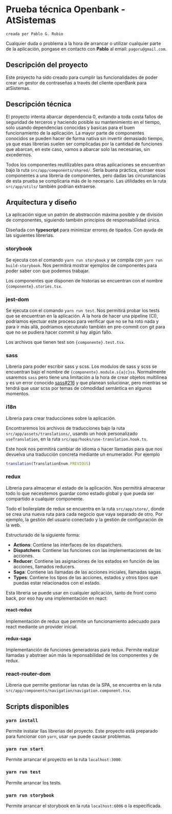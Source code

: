 # Prueba técnica Openbank - AtSistemas
`creada por Pablo G. Rubio`

Cualquier duda o problema a la hora de arrancar o utilizar cualquier parte de la aplicación, pongase en contacto
con **Pablo** al email: `pagoru@gmail.com`.

## Descripción del proyecto

Este proyecto ha sido creado para cumplir las funcionalidades
de poder crear un gestor de contraseñas a través del cliente openBank para atSistemas.

## Descripción técnica

El proyecto intenta abarcar dependencia 0, evitando a toda costa fallos de seguridad de terceros
y haciendo posible su mantenimiento en el tiempo, solo usando dependencias conocidas y basicas
para el buen funcionamiento de la aplicación. La mayor parte de componentes conocidos se pueden
hacer de forma nativa sin invertir demasiado tiempo, ya que esas librerias suelen ser complicadas por la cantidad
de funciones que abarcan, en este caso, vamos a abarcar solo las necesarias, sin excedernos.

Todos los componentes reutilizables para otras aplicaciones se encuentran bajo la ruta `src/app/components/shared/`.
Sería buena práctica, extraer esos componentes a una libreria de componentes, pero dadas las circunstancias de esta prueba
se complicaria más de lo necesario.
Las útilidades en la ruta `src/app/utils/` también podrian extraerse.

## Arquitectura y diseño

La aplicación sigue un patrón de abstracción máxima posible y de división de componentes, 
siguiendo también principios de responsabilidad única.

Diseñada con **typescript** para minimizar errores de tipados.
Con ayuda de las siguientes librerias.

### storybook

Se ejecuta con el comando `yarn run storybook` y se compila con `yarn run build-storybook`.
Nos permitirá mostrar ejemplos de componentes para poder saber con que podemos trabajar.

Los componentes que disponen de historias se encuentran con el nombre `{componente}.stories.tsx`.

### jest-dom

Se ejecuta con el comando `yarn run test`. Nos permitirá probar los tests que se encuentran
en la aplicación. A la hora de hacer una pipeline (CI), podriamos ejectuar este proceso para verificar
que no se ha roto nada y para ir más allá, podriamos ejecuturalo también en pre-commit con git para
que no se pudiera hacer commit si hay algún fallo.

Los archivos que tienen test son `{componente}.test.tsx`.

### sass

Libreria para poder escribir sass y scss. Los modulos de sass y scss se encuentran bajo el nombre de 
`{componente}.module.s{a|c}ss`. Normalmente usaremos `sass` pero tiene una limitación a la hora de 
crear objetos multilinea y es un error conocido [sass#216](https://github.com/sass/sass/issues/216) 
y que planean solucionar, pero mientras se tendrá que usar scss por temas de cómodidad semántica en
algunos momentos.

### i18n

Libreria para crear traducciones sobre la aplicación.

Encontraremos los archivos de traducciones bajo la ruta `src/app/assets/translations/`, 
usando un hook personalizado `useTranslation`, en la ruta `src/app/hooks/use-translation.hook.ts`.

Este hook nos permitirá cambiar de idioma o hacer llamadas para que nos devuelva una traducción concreta
mediante un enumerador. Por ejemplo 
```typescript
translation(TranslationEnum.PREVIOUS)
```

### redux

Libreria para almacenar el estado de la aplicación. Nos permitirá almacenar todo lo que necesitemos guardar como 
estado global y que pueda ser compartido a cualquier componente.

Todo el boilerplate de redux se encuentra en la ruta `src/app/store/`, donde se crea una nueva ruta para cada 
negocio que vaya separado de otro. Por ejemplo, la gestión del usuario conectado y la gestión de configuración de la web.

Estructurado de la siguiente forma:
- **Actions**: Contiene las interfaces de los dispatchers.
- **Dispatchers**: Contiene las funciones con las implementaciones de las acciones.
- **Reducer**: Contiene las asignaciones de los estados en función de las acciones, llamados reducers.
- **Saga**: Contiene las llamadas de las acciones iniciales, llamadas sagas.
- **Types**: Contiene los tipos de las acciones, estados y otros tipos que puedas estar relacionados con el estado.


Esta libreria se puede usar en cualquier aplicación, tanto de front como back, por eso hay una implementación en react:

#### react-redux

Implementación de redux que permite un funcionamiento adecuado para react mediante un provider inicial.

#### redux-saga

Implementanción de funciones generadoras para redux. Permite realizar llamadas y abstraer aún más la reponsabilidad de 
los componentes y de redux.

### react-router-dom

Libreria que permite gestionar las rutas de la SPA, se encuentra en la ruta `src/app/components/navigation/navigation.component.tsx`.

## Scripts disponibles

### `yarn install`
Permite instalar llas librerias del proyecto. Este proyecto está preparado para funcionar con `yarn`, usar `npm` puede causar problemas.

### `yarn run start`
Permite arrancar el proyecto en la ruta `localhost:3000`.

### `yarn run test`
Permite arrancar los tests.

### `yarn run storybook`
Permite arrancar el storybook en la ruta `localhost:6006` o la especificada.